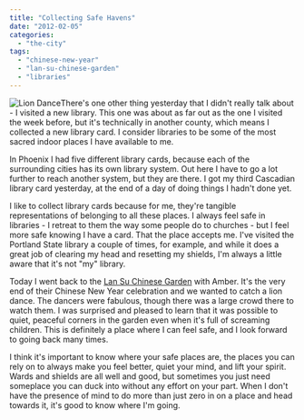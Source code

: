 ```yaml
---
title: "Collecting Safe Havens"
date: "2012-02-05"
categories: 
  - "the-city"
tags: 
  - "chinese-new-year"
  - "lan-su-chinese-garden"
  - "libraries"
---
```


![](images/2012-02-05+12.18.35.jpg "Lion Dance")There's one other thing yesterday that I didn't really talk about - I visited a new library. This one was about as far out as the one I visited the week before, but it's technically in another county, which means I collected a new library card. I consider libraries to be some of the most sacred indoor places I have available to me.

In Phoenix I had five different library cards, because each of the surrounding cities has its own library system. Out here I have to go a lot further to reach another system, but they are there. I got my third Cascadian library card yesterday, at the end of a day of doing things I hadn't done yet.

I like to collect library cards because for me, they're tangible representations of belonging to all these places. I always feel safe in libraries - I retreat to them the way some people do to churches - but I feel more safe knowing I have a card. That the place accepts me. I've visited the Portland State library a couple of times, for example, and while it does a great job of clearing my head and resetting my shields, I'm always a little aware that it's not "my" library.

Today I went back to the [Lan Su Chinese Garden](http://en.wikipedia.org/wiki/Lan_Su_Chinese_Garden "Lan Su Chinese Garden") with Amber. It's the very end of their Chinese New Year celebration and we wanted to catch a lion dance. The dancers were fabulous, though there was a large crowd there to watch them. I was surprised and pleased to learn that it was possible to quiet, peaceful corners in the garden even when it's full of screaming children. This is definitely a place where I can feel safe, and I look forward to going back many times.

I think it's important to know where your safe places are, the places you can rely on to always make you feel better, quiet your mind, and lift your spirit. Wards and shields are all well and good, but sometimes you just need someplace you can duck into without any effort on your part. When I don't have the presence of mind to do more than just zero in on a place and head towards it, it's good to know where I'm going.
